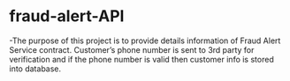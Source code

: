# fraud-alert-API

-The purpose of this project is to provide details information of Fraud Alert Service contract. Customer’s phone number is sent to 3rd party for verification and if the phone number is valid then customer info is stored into database.


